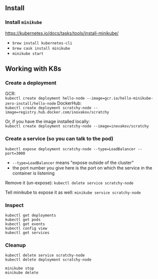 ## Install

### Install `minikube`

https://kubernetes.io/docs/tasks/tools/install-minikube/
*  `brew install kubernetes-cli`
*  `brew cask install minikube`
*  `minikube start`

## Working with K8s

### Create a deployment

GCR:  
`kubectl create deployment hello-node --image=gcr.io/hello-minikube-zero-install/hello-node`
DockerHub:  
`kubectl create deployment scratchy-node --image=registry.hub.docker.com/inovakov/scratchy`

Or, if you have the image installed locally:  
`kubectl create deployment scratchy-node --image=inovakov/scratchy`

### Create a service (so you can talk to the pod)

`kubectl expose deployment scratchy-node --type=LoadBalancer --port=3000`  
* `--type=LoadBalancer` means "expose outside of the cluster"
* the port number you give here is the port on which the service in the container is listening

Remove it (un-expose): `kubectl delete service scratchy-node`

Tell minikube to expose it as well: `minikube service scratchy-node`

### Inspect

`kubectl get deployments`  
`kubectl get pods`  
`kubectl get events`  
`kubectl config view`  
`kubectl get services`  

### Cleanup

`kubectl delete service scratchy-node`  
`kubectl delete deployment scratchy-node`  

`minikube stop`  
`minikube delete`  
